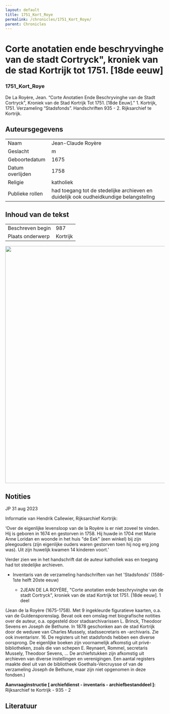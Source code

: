 ```yaml
---
layout: default
title: 1751_Kort_Roye
permalink: /chronicles/1751_Kort_Roye/
parent: Chronicles
--- 
```



# Corte anotatien ende beschryvinghe van de stadt Cortryck", kroniek van de stad Kortrijk tot 1751. [18de eeuw] 

### 1751_Kort_Roye 

De La Royère, Jean. “Corte Anotatien Ende Beschryvinghe van de Stadt Cortryck", Kroniek van de Stad Kortrijk Tot 1751. [18de Eeuw].” 1. Kortrijk, 1751. Verzameling “Stadsfonds”. Handschriften 935 - 2. Rijksarchief te Kortrijk. 

## Auteursgegevens 

| | | 
| --------------- | --------------- | 
| Naam | Jean-Claude Royère | 
| Geslacht | m | 
| Geboortedatum | 1675 | 
| Datum overlijden | 1758 | 
| Religie | katholiek | 
| Publieke rollen | had toegang tot de stedelijke archieven en duidelijk ook oudheidkundige belangstellng | 

## Inhoud van de tekst 

| | | 
| --------------- | --------------- | 
| Beschreven begin | 987 | 
| Plaats onderwerp | Kortrijk | 

[<img src="..\..\barplots_chronicles\1751_Kort_Roye.jpg" width="750"/>](..\..\barplots_chronicles\1751_Kort_Roye.jpg) 

## Notities 

JP 31 aug 2023

Informatie van Hendrik Callewier, Rijksarchief Kortrijk:

‘Over de eigenlijke levensloop van de la Royère is er niet zoveel te vinden.
Hij is geboren in 1674 en gestorven in 1758. Hij huwde in 1704 met Marie Anne
Loridan en woonde in het huis "de Eek" (een winkel) bij zijn pleegouders (zijn
eigenlijke ouders waren gestorven toen hij nog erg jong was). Uit zijn
huwelijk kwamen 14 kinderen voort.’

Verder zien we in het handschrift dat de auteur katholiek was en toegang had
tot stedelijke archieven.



  * Inventaris van de verzameling handschriften van het 'Stadsfonds' (1586-1ste helft 20ste eeuw)

    * 2JEAN DE LA ROYÈRE, "Corte anotatien ende beschryvinghe van de stadt Cortryck", kroniek van de stad Kortrijk tot 1751. [18de eeuw].  1 deel

(Jean de la Royère (1675-1758). Met 9 ingekleurde figuratieve kaarten, o.a.
van de Guldensporenslag. Bevat ook een omslag met biografische notities over
de auteur, o.a. opgesteld door stadsarchivarissen L. Brinck, Theodoor Sevens
en Joseph de Bethune. In 1878 geschonken aan de stad Kortrijk door de weduwe
van Charles Mussely, stadssecretaris en -archivaris. Zie ook inventarisnr. 16.
De registers uit het stadsfonds hebben een diverse oorsprong. De eigenlijke
boeken zijn voornamelijk afkomstig uit privé-bibliotheken, zoals die van
schepen E. Reynaert, Rommel, secretaris Mussely, Theodoor Sevens, ... De
archiefstukken zijn afkomstig uit archieven van diverse instellingen en
verenigingen. Een aantal registers maakte deel uit van de bibliotheek
Goethals-Vercruysse of van de verzameling Joseph de Bethune, maar zijn niet
opgenomen in deze fondsen.)

**Aanvraaginstructie [ archiefdienst - inventaris - archiefbestanddeel ]:**  
Rijksarchief te Kortrijk - 935 - 2



## Literatuur 

